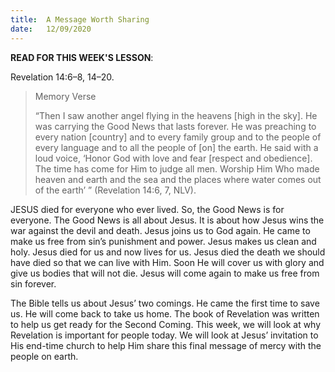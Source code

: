 ```yaml
---
title:  A Message Worth Sharing
date:   12/09/2020
---
```


**READ FOR THIS WEEK'S LESSON**:

Revelation 14:6–8, 14–20.

> <p>Memory Verse</p>
> “Then I saw another angel flying in the heavens [high in the sky]. He was carrying the Good News that lasts forever. He was preaching to every nation [country] and to every family group and to the people of every language and to all the people of [on] the earth. He said with a loud voice, ‘Honor God with love and fear [respect and obedience]. The time has come for Him to judge all men. Worship Him Who made heaven and earth and the sea and the places where water comes out of the earth’ ” (Revelation 14:6, 7, NLV).

JESUS died for everyone who ever lived. So, the Good News is for everyone. The Good News is all about Jesus. It is about how Jesus wins the war against the devil and death. Jesus joins us to God again. He came to make us free from sin’s punishment and power. Jesus makes us clean and holy. Jesus died for us and now lives for us. Jesus died the death we should have died so that we can live with Him. Soon He will cover us with glory and give us bodies that will not die. Jesus will come again to make us free from sin forever.

The Bible tells us about Jesus’ two comings. He came the first time to save us. He will come back to take us home. The book of Revelation was written to help us get ready for the Second Coming. This week, we will look at why Revelation is important for people today. We will look at Jesus’ invitation to His end-time church to help Him share this final message of mercy with the people on earth.
